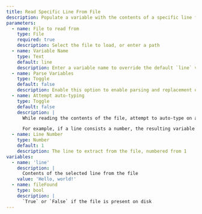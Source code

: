 ```yaml
---
title: Read Specific Line From File
description: Populate a variable with the contents of a specific line from a file
parameters:
  - name: File to read from
    type: File
    required: true
    description: Select the file to load, or enter a path
  - name: Variable Name
    type: Text
    default: line
    description: Enter a variable name to override the default `line` variable
  - name: Parse Variables
    type: Toggle
    default: false
    description: Enable this option to enable parsing and replacement of `%variables%`{lang=cs} found within the file contents
  - name: Attempt auto-typing
    type: Toggle
    default: false
    description: |
      While reading the contents of the file, attempt to auto-type on a line-by-line basis.

      For example, if a line consists a number, the resulting variable for that line can be properly typed as an `int`{lang=cs}
  - name: Line Number
    type: Number
    default: 1
    description: The line to extract from the file, numbered from 1
variables:
  - name: 'line'
    description: |
      Contents of the selected line from the file
    value: 'Hello, world!'
  - name: fileFound
    type: bool
    description: |
      `True` or `False` if the file is present on disk
---
```

